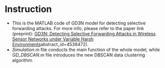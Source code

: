 # Instruction
- This is the MATLAB code of GD3N model for detecting selective forwarding attacks. For more info, please refer to the paper link (preprint): [GD3N: Detecting Selective Forwarding Attacks in Wireless Sensor Networks under Variable Harsh Environments](https://papers.ssrn.com/sol3/papers.cfm?)abstract_id=4538472).
- *Simulation.m* file conducts the main function of the whole model, while *GD_DBSCAN.m* file introduces the new DBSCAN data clustering algorithm.
